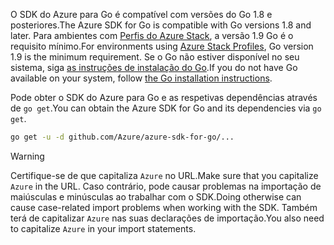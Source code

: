 <span data-ttu-id="ceec7-101">O SDK do Azure para Go é compatível com versões do Go 1.8 e posteriores.</span><span class="sxs-lookup"><span data-stu-id="ceec7-101">The Azure SDK for Go is compatible with Go versions 1.8 and later.</span></span> <span data-ttu-id="ceec7-102">Para ambientes com [Perfis do Azure Stack](https://docs.microsoft.com/en-us/azure/azure-stack/azure-stack-version-profiles), a versão 1.9 Go é o requisito mínimo.</span><span class="sxs-lookup"><span data-stu-id="ceec7-102">For environments using [Azure Stack Profiles](https://docs.microsoft.com/en-us/azure/azure-stack/azure-stack-version-profiles), Go version 1.9 is the minimum requirement.</span></span> <span data-ttu-id="ceec7-103">Se o Go não estiver disponível no seu sistema, siga [as instruções de instalação do Go](https://golang.org/doc/install).</span><span class="sxs-lookup"><span data-stu-id="ceec7-103">If you do not have Go available on your system, follow [the Go installation instructions](https://golang.org/doc/install).</span></span>

<span data-ttu-id="ceec7-104">Pode obter o SDK do Azure para Go e as respetivas dependências através de `go get`.</span><span class="sxs-lookup"><span data-stu-id="ceec7-104">You can obtain the Azure SDK for Go and its dependencies via `go get`.</span></span>

```bash
go get -u -d github.com/Azure/azure-sdk-for-go/...
```

> [!WARNING]
> <span data-ttu-id="ceec7-105">Certifique-se de que capitaliza `Azure` no URL.</span><span class="sxs-lookup"><span data-stu-id="ceec7-105">Make sure that you capitalize `Azure` in the URL.</span></span> <span data-ttu-id="ceec7-106">Caso contrário, pode causar problemas na importação de maiúsculas e minúsculas ao trabalhar com o SDK.</span><span class="sxs-lookup"><span data-stu-id="ceec7-106">Doing otherwise can cause case-related import problems when working with the SDK.</span></span> <span data-ttu-id="ceec7-107">Também terá de capitalizar `Azure` nas suas declarações de importação.</span><span class="sxs-lookup"><span data-stu-id="ceec7-107">You also need to capitalize `Azure` in your import statements.</span></span>

